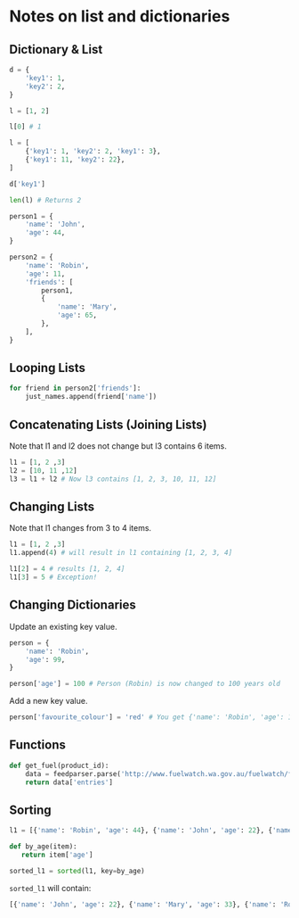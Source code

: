 Notes on list and dictionaries
==============================

Dictionary & List
-----------------

```python
d = {
    'key1': 1,
    'key2': 2,
}

l = [1, 2]

l[0] # 1

l = [
    {'key1': 1, 'key2': 2, 'key1': 3},
    {'key1': 11, 'key2': 22},
]

d['key1']

len(l) # Returns 2

person1 = {
    'name': 'John',
    'age': 44,
}

person2 = {
    'name': 'Robin',
    'age': 11,
    'friends': [
        person1,
        {
            'name': 'Mary',
            'age': 65,
        },
    ],
}
```

Looping Lists
-------------

```python
for friend in person2['friends']:
    just_names.append(friend['name'])
```

Concatenating Lists (Joining Lists)
-----------------------------------

Note that l1 and l2 does not change but l3 contains 6 items.
```python
l1 = [1, 2 ,3]
l2 = [10, 11 ,12]
l3 = l1 + l2 # Now l3 contains [1, 2, 3, 10, 11, 12]
```

Changing Lists
--------------

Note that l1 changes from 3 to 4 items.
```python
l1 = [1, 2 ,3]
l1.append(4) # will result in l1 containing [1, 2, 3, 4]

l1[2] = 4 # results [1, 2, 4]
l1[3] = 5 # Exception!
```

Changing Dictionaries
---------------------

Update an existing key value.

```python
person = {
    'name': 'Robin',
    'age': 99,
}

person['age'] = 100 # Person (Robin) is now changed to 100 years old
```

Add a new key value.

```python
person['favourite_colour'] = 'red' # You get {'name': 'Robin', 'age': 100, 'favourite_colour': 'red'}
```

Functions
---------

```python
def get_fuel(product_id):
    data = feedparser.parse('http://www.fuelwatch.wa.gov.au/fuelwatch/fuelWatchRSS?Product='+str(product_id)+'&Suburb=Cloverdale')
    return data['entries']
```

Sorting
-------

```python
l1 = [{'name': 'Robin', 'age': 44}, {'name': 'John', 'age': 22}, {'name': 'Mary', 'age': 33}]

def by_age(item):
   return item['age']

sorted_l1 = sorted(l1, key=by_age)
```
`sorted_l1` will contain:
```python
[{'name': 'John', 'age': 22}, {'name': 'Mary', 'age': 33}, {'name': 'Robin', 'age': 44}]
```
